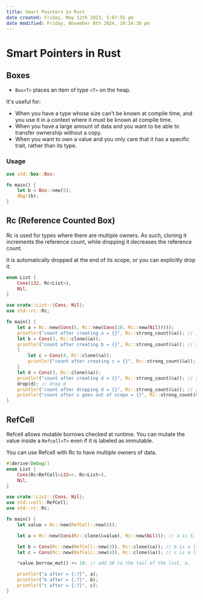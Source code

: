 ```yaml
---
title: Smart Pointers in Rust
date created: Friday, May 12th 2023, 5:07:55 pm
date modified: Friday, November 8th 2024, 10:24:38 pm
---
```


# Smart Pointers in Rust

## Boxes

- `Box<T>` places an item of type `<T>` on the heap.

It\'s useful for:

- When you have a type whose size can\'t be known at compile time, and
  you use it in a context where it must be known at compile time.
- When you have a large amount of data and you want to be able to
  transfer ownership without a copy.
- When you want to own a value and you only care that it has a
  specific trait, rather than its type.

### Usage

```rs
use std::box::Box;

fn main() {
    let b = Box::new(5);
    dbg!(b);
}
```

## Rc (Reference Counted Box)

Rc is used for types where there are multiple owners. As such, cloning
it increments the reference count, while dropping it decreases the
reference count.

It is automatically dropped at the end of its scope, or you can
explicitly drop it.

```rust
enum List {
    Cons(i32, Rc<List>),
    Nil,
}

use crate::List::{Cons, Nil};
use std::rc::Rc;

fn main() {
    let a = Rc::new(Cons(5, Rc::new(Cons(10, Rc::new(Nil)))));
    println!("count after creating a = {}", Rc::strong_count(&a)); // 1
    let b = Cons(3, Rc::clone(&a));
    println!("count after creating b = {}", Rc::strong_count(&a)); // 2
    {
        let c = Cons(4, Rc::clone(&a));
        println!("count after creating c = {}", Rc::strong_count(&a)); // 3
    }
    let d = Cons(3, Rc::clone(&a));
    println!("count after creating d = {}", Rc::strong_count(&a)); // 3
    drop(d); // drop d
    println!("count after dropping d = {}", Rc::strong_count(&a)); // 2
    println!("count after c goes out of scope = {}", Rc::strong_count(&a)); // 2
}
```

## RefCell

Refcell allows mutable borrows checked at runtime. You can mutate the
value inside a `Refcell<T>` even if it is labeled as immutable.

You can use Refcell with Rc to have multiple owners of data.

```rust
#[derive(Debug)]
enum List {
    Cons(Rc<RefCell<i32>>, Rc<List>),
    Nil,
}

use crate::List::{Cons, Nil};
use std::cell::RefCell;
use std::rc::Rc;

fn main() {
    let value = Rc::new(RefCell::new(5));

    let a = Rc::new(Cons(Rc::clone(&value), Rc::new(Nil))); // a is 5, the tail of the list.

    let b = Cons(Rc::new(RefCell::new(3)), Rc::clone(&a)); // b is a list of 3 -> a
    let c = Cons(Rc::new(RefCell::new(4)), Rc::clone(&a)); // c is a list of 4 -> a

    *value.borrow_mut() += 10; // add 10 to the tail of the list, a.

    println!("a after = {:?}", a);
    println!("b after = {:?}", b);
    println!("c after = {:?}", c);
}
```
